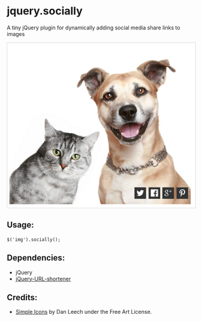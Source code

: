 jquery.socially
=====
A tiny jQuery plugin for dynamically adding social media share links to images

![screenshot](screenshot.png)

Usage:
-----

    $('img').socially();


Dependencies:
-----

- jQuery
- [jQuery-URL-shortener](https://github.com/hayageek/jQuery-URL-shortener)
    

Credits:
-----

- [Simple Icons](http://simpleicons.org/) by Dan Leech under the Free Art License.

